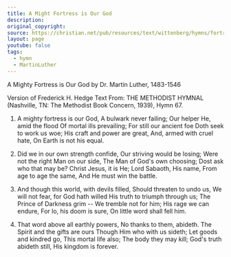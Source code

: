 ```yaml
---
title: A Might Fortress is Our God
description:
original_copyright: 
source: https://christian.net/pub/resources/text/wittenberg/hymns/fortress.hedge.txt
layout: page
youtube: false
tags:
  - hymn
  - MartinLuther
---
```


A Mighty Fortress is Our God
by Dr. Martin Luther, 1483-1546

Version of Frederick H. Hedge
Text From: THE METHODIST HYMNAL (Nashville, TN: The Methodist Book Concern, 1939), Hymn 67.

1. A mighty fortress is our God,
   A bulwark never failing;
   Our helper He, amid the flood
   Of mortal ills prevailing;
   For still our ancient foe
   Doth seek to work us woe;
   His craft and power are great,
   And, armed with cruel hate,
   On Earth is not his equal.

2. Did we in our own strength confide,
   Our striving would be losing;
   Were not the right Man on our side,
   The Man of God's own choosing;
   Dost ask who that may be?
   Christ Jesus, it is He;
   Lord Sabaoth, His name,
   From age to age the same,
   And He must win the battle.

3. And though this world, with devils filled,
   Should threaten to undo us,
   We will not fear, for God hath willed
   His truth to triumph through us;
   The Prince of Darkness grim --
   We tremble not for him;
   His rage we can endure,
   For lo, his doom is sure,
   On little word shall fell him.

4. That word above all earthly powers,
   No thanks to them, abideth.
   The Spirit and the gifts are ours
   Though Him who with us sideth;
   Let goods and kindred go,
   This mortal life also;
   The body they may kill;
   God's truth abideth still,
   His kingdom is forever.